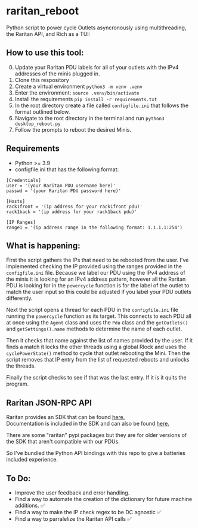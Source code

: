 # raritan_reboot
Python script to power cycle Outlets asyncronously using multithreading, the Raritan API, and Rich as a TUI:

## How to use this tool:
0) Update your Raritan PDU labels for all of your outlets with the IPv4 addresses of the minis plugged in.
1) Clone this respository
2) Create a virtual environment `python3 -m venv .venv`
3) Enter the environment: `source .venv/bin/activate`
4) Install the requirements `pip install -r requirements.txt` 
5) In the root directory create a file called `configfile.ini` that follows the format outlined below.
6) Navigate to the root directory in the terminal and run `python3 desktop_reboot.py`
7) Follow the prompts to reboot the desired Minis.

## Requirements
* Python >= 3.9
* configfile.ini that has the following format:
```
[Credentials]
user = '(your Raritan PDU username here)'
passwd = '(your Raritan PDU password here)'

[Hosts]
rack1front = '(ip address for your rack1front pdu)'
rack1back = '(ip address for your rack1back pdu)'

[IP Ranges]
range1 = '(ip address range in the following format: 1.1.1.1:254')
```

## What is happening:
First the script gathers the IPs that need to be rebooted from the user. I've implemented checking the IP provided using the ranges provided in the `configfile.ini` file. Because we label our PDU using the IPv4 address of the minis it is looking for an IPv4 address pattern, however all the Raritan PDU is looking for in the `powercycle` function is for the label of the outlet to match the user input so this could be adjusted if you label your PDU outlets differently.  

Next the script opens a thread for each PDU in the `configfile.ini` file running the `powercycle` function as its target. This connects to each PDU all at once using the `Agent` class and uses the `Pdu` class and the `getOutlets()` and `getSettings().name` methods to determine the name of each outlet.  

Then it checks that name against the list of names provided by the user. If it finds a match it locks the other threads using a global Rlock and uses the `cyclePowerState()` method to cycle that outlet rebooting the Mini. Then the script removes that IP entry from the list of requested reboots and unlocks the threads. 

Finally the script checks to see if that was the last entry. If it is it quits the program.

## Raritan JSON-RPC API
Raritan provides an SDK that can be found [here.](https://www.raritan.com/support/product/px3)  
Documentation is included in the SDK and can also be found [here.](https://help.raritan.com/json-rpc/pdu/v3.6.1/)

There are some "raritan" pypi packages but they are for older versions of the SDK that aren't compatible with our PDUs. 

So I've bundled the Python API bindings with this repo to give a batteries included experience. 

## To Do:
* Improve the user feedback and error handling. 
* Find a way to automate the creation of the dictionary for future machine additions. ✅
* Find a way to make the IP check regex to be DC agnostic ✅
* Find a way to parralelize the Raritan API calls ✅
